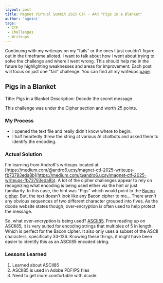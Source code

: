 ```yaml
---
layout: post
title: Magnet Virtual Summit 2025 CTF - AAR "Pigs in a Blanket"
author: 'ogmini'
tags:
 - CTF
 - Challenges
 - Writeups
---
```


Continuing with my writeups on my "fails" or the ones I just couldn't figure out in the timeframe alloted. I want to talk about how I went about trying to solve the challenge and where I went wrong. This should help me in the future by highlighting weaknesses and areas for improvement. Each post will focus on just one "fail" challenge. You can find all my writeups [page](https://ogmini.github.io/ctf).

## Pigs in a Blanket

Title: Pigs in a Blanket
Description: Decode the secret message

This challenge was under the Cipher section and worth 25 points.  

### My Process

- I opened the text file and really didn't know where to begin.
- I half heartedly threw the string at various AI chatbots and asked them to identify the encoding.

### Actual Solution

I'm learning from Andro6's writeups located at [https://medium.com/@andro6.ucsy/magnet-ctf-2025-writeups-fb73793eda8b](https://medium.com/@andro6.ucsy/magnet-ctf-2025-writeups-fb73793eda8b). A lot of the cipher challenges appear to rely on recognizing what encoding is being used either via the hint or just familiarity. In this case, the hint was "Pigs" which would point to the [Bacon cipher](https://www.dcode.fr/bacon-cipher). But, the text doesn't look like any Bacon cipher to me... There aren't any obvious sequences of two different character grouped into fives. As the dcode website states though, over-encryption is often used to help protect the message.

So, what over-encryption is being used? [ASCII85](https://www.dcode.fr/ascii-85-encoding). From reading up on ASCII85, it is very suited for encoding strings that multiples of 5 in length. Which is perfect for the Bacon cipher. It also only uses a subset of the ASCII characters, specifically 33-126. Knowing these things, it might have been easier to identify this as an ASCII85 encoded string.

### Lessons Learned

1. Learned about ASCII85
2. ASCII85 is used in Adobe PDF/PS files
3. Need to get more comfortable with dcode
